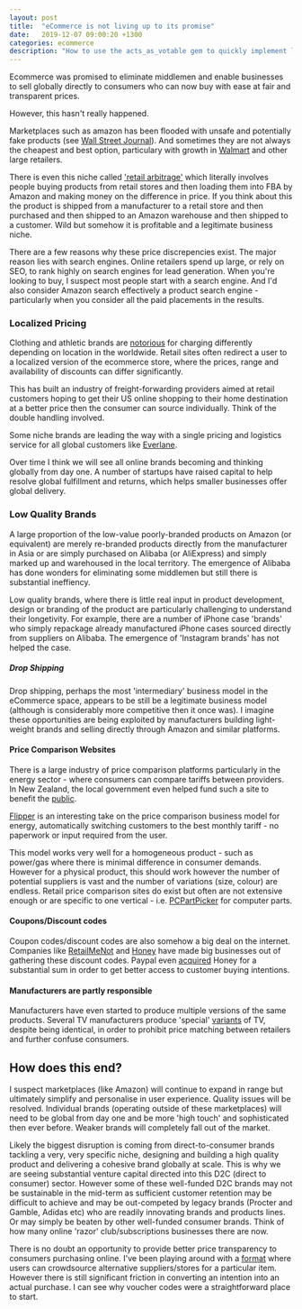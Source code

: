```yaml
---
layout: post
title:  "eCommerce is not living up to its promise"
date:   2019-12-07 09:00:20 +1300
categories: ecommerce
description: "How to use the acts_as_votable gem to quickly implement like/dislike buttons"
---
```


Ecommerce was promised to eliminate middlemen and enable businesses to sell globally directly to consumers who can now buy with ease at fair and transparent prices.

However, this hasn't really happened.

Marketplaces such as amazon has been flooded with unsafe and potentially fake products (see [Wall Street Journal](https://www.wsj.com/articles/how-amazon-dodges-responsibility-for-unsafe-products-the-case-of-the-hoverboard-11575563270)). And sometimes they are not always the cheapest and best option, particulary with growth in [Walmart](https://www.forbes.com/sites/lauraheller/2016/05/27/amazon-isnt-always-the-cheapest-and-heres-why/#3c9ffa1fcbc3) and other large retailers.

There is even this niche called ['retail arbitrage'](https://www.repricerexpress.com/a-guide-to-retail-arbitrage-on-amazon/) which literally involves people buying products from retail stores and then loading them into FBA by Amazon and making money on the difference in price. If you think about this the product is shipped from a manufacturer to a retail store and then purchased and then shipped to an Amazon warehouse and then shipped to a customer. Wild but somehow it is profitable and a legitimate business niche.

There are a few reasons why these price discrepencies exist. The major reason lies with search engines. Online retailers spend up large, or rely on SEO, to rank highly on search engines for lead generation. When you're looking to buy, I suspect most people start with a search engine. And I'd also consider Amazon search effectively a product search engine - particularly when you consider all the paid placements in the results.

### Localized Pricing

Clothing and athletic brands are [notorious](https://edited.com/resources/playing-the-international-pricing-game/) for charging differently depending on location in the worldwide. Retail sites often redirect a user to a localized version of the ecommerce store, where the prices, range and availability of discounts can differ significantly. 

This has built an industry of freight-forwarding providers aimed at retail customers hoping to get their US online shopping to their home destination at a better price then the consumer can source individually. Think of the double handling involved.

Some niche brands are leading the way with a single pricing and logistics service for all global customers like [Everlane](https://www.everlane.com/). 

Over time I think we will see all online brands becoming and thinking globally from day one. A number of startups have raised capital to help resolve global fulfillment and returns, which helps smaller businesses offer global delivery.

### Low Quality Brands

A large proportion of the low-value poorly-branded products on Amazon (or equivalent) are merely re-branded products directly from the manufacturer in Asia or are simply purchased on Alibaba (or AliExpress) and simply marked up and warehoused in the local territory. The emergence of Alibaba has done wonders for eliminating some middlemen but still there is substantial ineffiency.

Low quality brands, where there is little real input in product development, design or branding of the product are particularly challenging to understand their longetivity. For example, there are a number of iPhone case 'brands' who simply repackage already manufactured iPhone cases sourced directly from suppliers on Alibaba. The emergence of 'Instagram brands' has not helped the case.

##### Drop Shipping

Drop shipping, perhaps the most 'intermediary' business model in the eCommerce space, appears to be still be a legitimate business model (although is considerably more competitive then it once was). I imagine these opportunities are being exploited by manufacturers building light-weight brands and selling directly through Amazon and similar platforms.

#### Price Comparison Websites

There is a large industry of price comparison platforms particularly in the energy sector - where consumers can compare tariffs between providers. In New Zealand, the local government even helped fund such a site to benefit the [public](https://www.stuff.co.nz/business/111066983/competing-comparison-sites-object-to-recommended-funding-for-powerswitch).

[Flipper](https://flipper.community/) is an interesting take on the price comparison business model for energy, automatically switching customers to the best monthly tariff - no paperwork or input required from the user. 

This model works very well for a homogeneous product - such as power/gas where there is minimal difference in consumer demands. However for a physical product, this should work however the number of potential suppliers is vast and the number of variations (size, colour) are endless. Retail price comparison sites do exist but often are not extensive enough or are specific to one vertical - i.e. [PCPartPicker](https://pcpartpicker.com/) for computer parts. 

#### Coupons/Discount codes

Coupon codes/discount codes are also somehow a big deal on the internet. Companies like [RetailMeNot](https://www.retailmenot) and [Honey](https://www.gethoney.com) have made big businesses out of gathering these discount codes. Paypal even [acquired](https://techcrunch.com/2019/11/20/paypal-to-acquire-shopping-and-rewards-platform-honey-for-4-billion/) Honey for a substantial sum in order to get better access to customer buying intentions. 

#### Manufacturers are partly responsible

Manufacturers have even started to produce multiple versions of the same products. Several TV manufacturers produce 'special' [variants](https://www.bestbuy.com/site/questions/samsung-55-class-led-q6f-series-2160p-smart-4k-uhd-tv-with-hdr/6202120/question/d9792ccb-b08e-3377-9a95-562643eadacb) of TV, despite being identical, in order to prohibit price matching between retailers and further confuse consumers.

## How does this end?

I suspect marketplaces (like Amazon) will continue to expand in range but ultimately simplify and personalise in user experience. Quality issues will be resolved. Individual brands (operating outside of these marketplaces) will need to be global from day one and be more 'high touch' and sophisticated then ever before. Weaker brands will completely fall out of the market.

Likely the biggest disruption is coming from direct-to-consumer brands tackling a very, very specific niche, designing and building a high quality product and delivering a cohesive brand globally at scale. This is why we are seeing substantial venture capital directed into this D2C (direct to consumer) sector. However some of these well-funded D2C brands may not be sustainable in the mid-term as sufficient customer retention may be difficult to achieve and may be out-competed by legacy brands (Procter and Gamble, Adidas etc) who are readily innovating brands and products lines. Or may simply be beaten by other well-funded consumer brands. Think of how many online 'razor' club/subscriptions businesses there are now.


There is no doubt an opportunity to provide better price transparency to consumers purchasing online. I've been playing around with a [format](http://sourcedco.herokuapp.com/) where users can crowdsource alternative suppliers/stores for a particular item. However there is still significant friction in converting an intention into an actual purchase. I can see why voucher codes were a straightforward place to start.